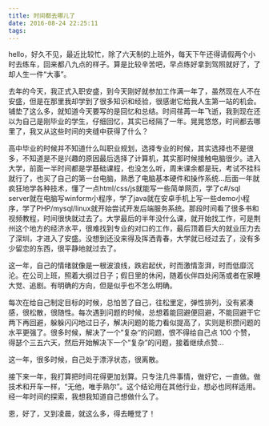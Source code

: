 ```yaml
---
title: 时间都去哪儿了
date: 2016-08-24 22:25:11
tags:
---
```


hello，好久不见，最近比较忙，除了六天制的上班外，每天下午还得请假两个小时去练车，回来都八九点的样子。算是比较辛苦吧，早点练好拿到驾照就好了，了却人生一件“大事”。

去年的今天，我正式入职安盛，到今天刚好就参加工作满一年了，虽然现在人不在安盛，但是在那里我却学到了很多知识和经验，很感谢它给我人生第一站的机会。铺垫了这么多，就知道今天要写的是回忆和总结。时间荏苒一年飞逝，我到现在还以为自己是刚毕业的学生，仔细回忆，其实已经隔了一年。晃晃悠悠，时间都去哪里了，我又从这些时间的夹缝中获得了什么？
<!-- more -->
高中毕业的时候并不知道什么叫职业规划，选择专业的时候，其实选择也不是很多，不知道是不是兴趣的原因最后选择了计算机，其实那时候接触电脑很少。进入大学，前面一半时间都是学基础课程，也没怎么听，周末课余都是玩，考试不挂科就行了，也买了自己的第一台电脑，熟悉了电脑基本硬件和操作系统...后面一年就疯狂地学各种技术，懂了一点html/css/js就能写一些简单网页，学了c#/sql server就在电脑写winform小程序，学了java就在安卓手机上写一些demo小程序，学了PHP/mysql/linux就开始尝试开发后端服务系统。那段时间看了很多书和视频教程，时间很快就过去了。大学最后的半年没什么课，就开始找工作，可是荆州这个地方的经济水平，很难找到专业的对口的工作，最后顶着巨大的就业压力去了深圳，才进入了安盛。没想到还没来得及挥洒青春，大学就已经过去了，没有多少留恋的东西，很平静地就过去了。

这一年，自己的情绪就像是一根波浪线，跌宕起伏，时而激情澎湃，时而低靡沉沦。在公司上班，照着大纲过日子；假日里的休闲，随着伙伴四处闲荡或者在家睡大觉、追剧。有明确的方向，但是似乎也不怎么明确。

每次在给自己制定目标的时候，总怕苦了自己，往松里定，弹性排列，没有紧凑感，很松散，很随性。每次遇到问题的时候，总想着能回避便回避，不能回避干它两下再回避，躲躲闪闪地过日子，解决问题的能力看似提高了，实则是积攒问题的水平更强了。很多时候，解决了一个”复杂“的问题，恨不得给自己点 100 个赞，得瑟个三五六天，然后开始解决下一个“复杂”的问题，接着继续点赞...

这一年，很多时候，自己处于漂浮状态，很离散。

接下来一年，我打算把时间花得更加划算。只专注几件事情，做好它，一直做。做技术和开车一样，“无他，唯手熟尔”。这个结论用在其他行业，想必也同样适用。经一年时间的探索，我想我知道自己想做什么了。

恩，好了，又到凌晨，就这么多，得去睡觉了！